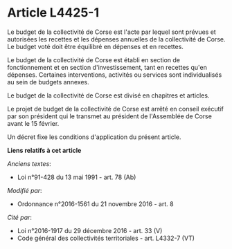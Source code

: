 # Article L4425-1

Le budget de la collectivité de Corse est l'acte par lequel sont prévues et autorisées les recettes et les dépenses annuelles
de la collectivité de Corse. Le budget voté doit être équilibré en dépenses et en recettes.

Le budget de la collectivité de Corse est établi en section de fonctionnement et en section d'investissement, tant en
recettes qu'en dépenses. Certaines interventions, activités ou services sont individualisés au sein de budgets annexes.

Le budget de la collectivité de Corse est divisé en chapitres et articles.

Le projet de budget de la collectivité de Corse est arrêté en conseil exécutif par son président qui le transmet au président
de l'Assemblée de Corse avant le 15 février.

Un décret fixe les conditions d'application du présent article.

**Liens relatifs à cet article**

_Anciens textes_:

  - Loi n°91-428 du 13 mai 1991 - art. 78 (Ab)

_Modifié par_:

  - Ordonnance n°2016-1561 du 21 novembre 2016 - art. 8

_Cité par_:

  - Loi n°2016-1917 du 29 décembre 2016 - art. 33 (V)
  - Code général des collectivités territoriales - art. L4332-7 (VT)
